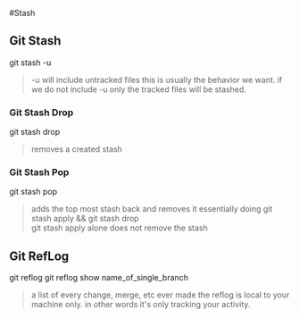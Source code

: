 #Stash

## Git Stash
  git stash -u
  > -u will include untracked files
  > this is usually the behavior we want. 
  > if we do not include -u only the tracked files 
  > will be stashed.

### Git Stash Drop
  git stash drop
  > removes a created stash

### Git Stash Pop
  git stash pop
  > adds the top most stash back and removes it
  > essentially doing git stash apply && git stash drop   
  > git stash apply alone does not remove the stash

## Git RefLog
  git reflog
  git reflog show name_of_single_branch
  > a list of every change, merge, etc ever made
  > the reflog is local to your machine only.
  > in other words it's only tracking your activity.


